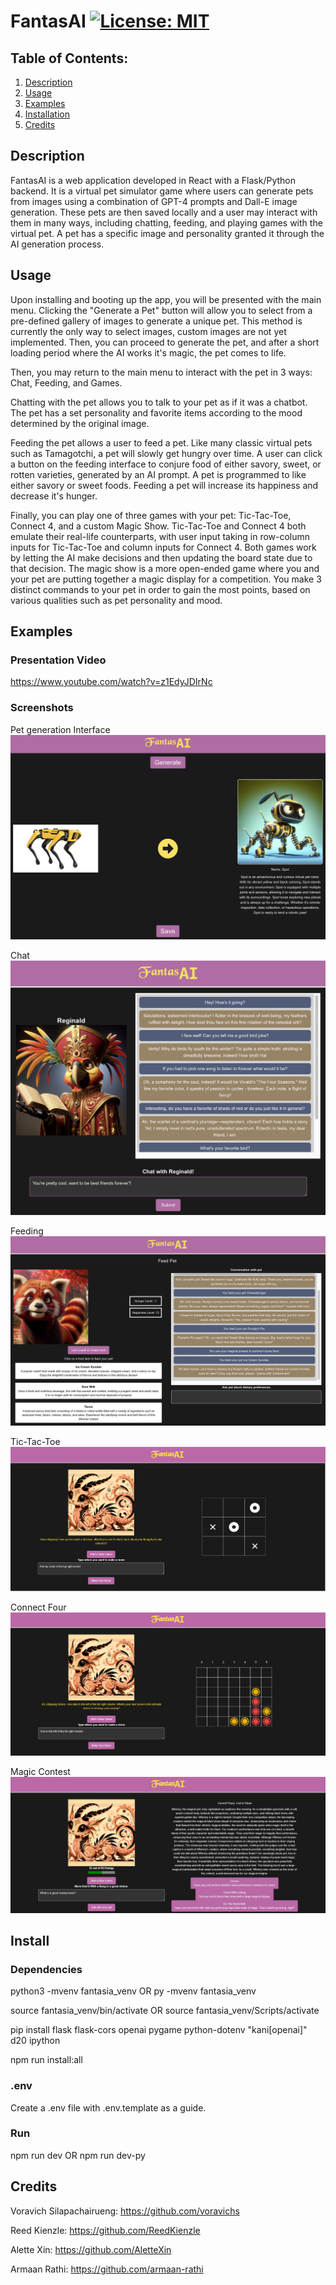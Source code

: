 # FantasAI [![License: MIT](https://img.shields.io/badge/License-MIT-yellow.svg)](https://opensource.org/licenses/MIT)

## Table of Contents:
  1. [Description](#description)
  2. [Usage](#usage)
  3. [Examples](#examples)
  4. [Installation](#install)
  5. [Credits](#credits)

## Description
FantasAI is a web application developed in React with a Flask/Python backend. It is a virtual pet simulator game where users can generate pets from images using a combination of GPT-4 prompts and Dall-E image generation. These pets are then saved locally and a user may interact with them in many ways, including chatting, feeding, and playing games with the virtual pet. A pet has a specific image and personality granted it through the AI generation process.

## Usage
Upon installing and booting up the app, you will be presented with the main menu. Clicking the "Generate a Pet" button will allow you to select from a pre-defined gallery of images to generate a unique pet. This method is currently the only way to select images, custom images are not yet implemented. Then, you can proceed to generate the pet, and after a short loading period where the AI works it's magic, the pet comes to life.

Then, you may return to the main menu to interact with the pet in 3 ways: Chat, Feeding, and Games.

Chatting with the pet allows you to talk to your pet as if it was a chatbot. The pet has a set personality and favorite items according to the mood determined by the original image. 

Feeding the pet allows a user to feed a pet. Like many classic virtual pets such as Tamagotchi, a pet will slowly get hungry over time. A user can click a button on the feeding interface to conjure food of either savory, sweet, or rotten varieties, generated by an AI prompt. A pet is programmed to like either savory or sweet foods. Feeding a pet will increase its happiness and decrease it's hunger.

Finally, you can play one of three games with your pet: Tic-Tac-Toe, Connect 4, and a custom Magic Show. Tic-Tac-Toe and Connect 4 both emulate their real-life counterparts, with user input taking in row-column inputs for Tic-Tac-Toe and column inputs for Connect 4. Both games work by letting the AI make decisions and then updating the board state due to that decision. The magic show is a more open-ended game where you and your pet are putting together a magic display for a competition. You make 3 distinct commands to your pet in order to gain the most points, based on various qualities such as pet personality and mood. 

## Examples
### Presentation Video
https://www.youtube.com/watch?v=z1EdyJDIrNc

### Screenshots
Pet generation Interface
![pet generation interface](./screenshots/pet_generation.png)

Chat
![chat](./screenshots/parrot_chat.png)

Feeding
![feeding](./screenshots/red_panda_feeding.png)

Tic-Tac-Toe
![tic-tac-toe](./screenshots/ttt.png)

Connect Four
![Connect Four](./screenshots/c4.png)

Magic Contest
![Connect Four](./screenshots/magic_contest.png)

## Install
### Dependencies
python3 -mvenv fantasia_venv 
OR 
py -mvenv fantasia_venv

source fantasia_venv/bin/activate 
OR 
source fantasia_venv/Scripts/activate 

pip install flask flask-cors openai pygame python-dotenv "kani[openai]" d20 ipython

npm run install:all

### .env
Create a .env file with .env.template as a guide.

### Run
npm run dev
OR
npm run dev-py

## Credits
Voravich Silapachairueng: https://github.com/voravichs

Reed Kienzle: https://github.com/ReedKienzle

Alette Xin: https://github.com/AletteXin

Armaan Rathi: https://github.com/armaan-rathi
